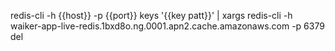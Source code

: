 
redis-cli -h {{host}} -p {{port}} keys '{{key patt}}' | xargs redis-cli -h waiker-app-live-redis.1bxd8o.ng.0001.apn2.cache.amazonaws.com -p 6379 del
